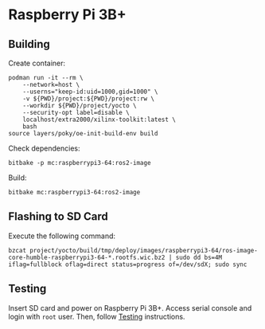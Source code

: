 # Raspberry Pi 3B+


## Building

Create container:
```
podman run -it --rm \
    --network=host \
    --userns="keep-id:uid=1000,gid=1000" \
    -v ${PWD}/project:${PWD}/project:rw \
    --workdir ${PWD}/project/yocto \
    --security-opt label=disable \
    localhost/extra2000/xilinx-toolkit:latest \
    bash
source layers/poky/oe-init-build-env build
```

Check dependencies:
```
bitbake -p mc:raspberrypi3-64:ros2-image
```

Build:
```
bitbake mc:raspberrypi3-64:ros2-image
```

## Flashing to SD Card

Execute the following command:
```
bzcat project/yocto/build/tmp/deploy/images/raspberrypi3-64/ros-image-core-humble-raspberrypi3-64-*.rootfs.wic.bz2 | sudo dd bs=4M iflag=fullblock oflag=direct status=progress of=/dev/sdX; sudo sync
```


## Testing

Insert SD card and power on Raspberry Pi 3B+. Access serial console and login with `root` user. Then, follow [Testing](../common/testing.md) instructions.
